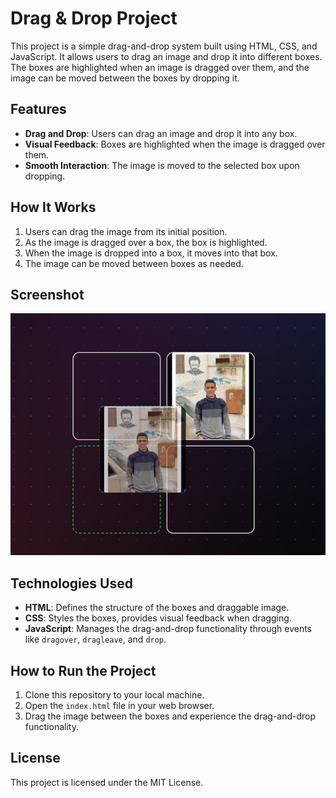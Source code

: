 # Drag & Drop Project

This project is a simple drag-and-drop system built using HTML, CSS, and JavaScript. It allows users to drag an image and drop it into different boxes. The boxes are highlighted when an image is dragged over them, and the image can be moved between the boxes by dropping it.

## Features

- **Drag and Drop**: Users can drag an image and drop it into any box.
- **Visual Feedback**: Boxes are highlighted when the image is dragged over them.
- **Smooth Interaction**: The image is moved to the selected box upon dropping.

## How It Works

1. Users can drag the image from its initial position.
2. As the image is dragged over a box, the box is highlighted.
3. When the image is dropped into a box, it moves into that box.
4. The image can be moved between boxes as needed.

## Screenshot

![Drag & Drop Screenshot](Drag-Drop.png)

## Technologies Used

- **HTML**: Defines the structure of the boxes and draggable image.
- **CSS**: Styles the boxes, provides visual feedback when dragging.
- **JavaScript**: Manages the drag-and-drop functionality through events like `dragover`, `dragleave`, and `drop`.

## How to Run the Project

1. Clone this repository to your local machine.
2. Open the `index.html` file in your web browser.
3. Drag the image between the boxes and experience the drag-and-drop functionality.

## License

This project is licensed under the MIT License.
